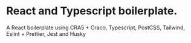 # React and Typescript boilerplate.

A React boilerplate using CRA5 + Craco, Typescript, PostCSS, Tailwind, Eslint + Prettier, Jest and Husky
